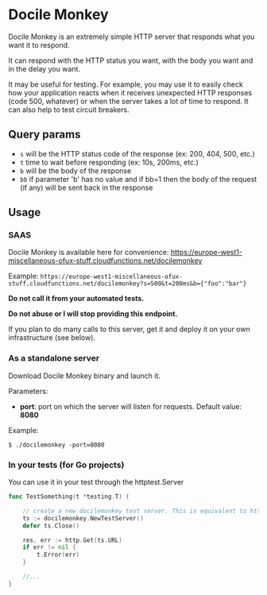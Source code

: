 # Docile Monkey

Docile Monkey is an extremely simple HTTP server that responds what you want it to respond.

It can respond with the HTTP status you want, with the body you want and in the delay you want.

It may be useful for testing.
For example, you may use it to easily check how your application reacts when it receives unexpected HTTP responses (code 500, whatever)
or when the server takes a lot of time to respond.
It can also help to test circuit breakers.

## Query params

- `s` will be the HTTP status code of the response (ex: 200, 404, 500, etc.)
- `t` time to wait before responding (ex: 10s, 200ms, etc.)
- `b` will be the body of the response
- `bb` if parameter 'b' has no value and if bb=1 then the body of the request (if any) will be sent back in the response

## Usage

### SAAS

Docile Monkey is available here for convenience: https://europe-west1-miscellaneous-ofux-stuff.cloudfunctions.net/docilemonkey

Example: `https://europe-west1-miscellaneous-ofux-stuff.cloudfunctions.net/docilemonkey?s=500&t=200ms&b={"foo":"bar"}`

**Do not call it from your automated tests.**

**Do not abuse or I will stop providing this endpoint.**

If you plan to do many calls to this server, get it and deploy it on your own infrastructure (see below).

### As a standalone server

Download Docile Monkey binary and launch it.

Parameters:
- **port**: port on which the server will listen for requests. Default value: **8080**

Example:

```
$ ./docilemonkey -port=8080
```

### In your tests (for Go projects)

You can use it in your test through the httptest.Server

```go
func TestSomething(t *testing.T) {

    // create a new docilemonkey test server. This is equivalent to httptest.NewServer(http.HandlerFunc(docilemonkey.Handler))
	ts := docilemonkey.NewTestServer()
	defer ts.Close()

	res, err := http.Get(ts.URL)
	if err != nil {
		t.Error(err)
	}

    //...
}
```

